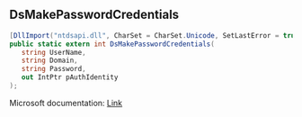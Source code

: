 ## DsMakePasswordCredentials

```csharp
[DllImport("ntdsapi.dll", CharSet = CharSet.Unicode, SetLastError = true)]
public static extern int DsMakePasswordCredentials(
   string UserName,
   string Domain,
   string Password,
   out IntPtr pAuthIdentity
);
```

Microsoft documentation: [Link](https://docs.microsoft.com/en-us/windows/win32/api/ntdsapi/nf-ntdsapi-dsmakepasswordcredentialsw)

